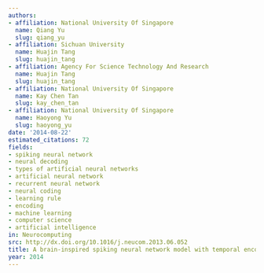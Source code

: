```yaml
---
authors:
- affiliation: National University Of Singapore
  name: Qiang Yu
  slug: qiang_yu
- affiliation: Sichuan University
  name: Huajin Tang
  slug: huajin_tang
- affiliation: Agency For Science Technology And Research
  name: Huajin Tang
  slug: huajin_tang
- affiliation: National University Of Singapore
  name: Kay Chen Tan
  slug: kay_chen_tan
- affiliation: National University Of Singapore
  name: Haoyong Yu
  slug: haoyong_yu
date: '2014-08-22'
estimated_citations: 72
fields:
- spiking neural network
- neural decoding
- types of artificial neural networks
- artificial neural network
- recurrent neural network
- neural coding
- learning rule
- encoding
- machine learning
- computer science
- artificial intelligence
in: Neurocomputing
src: http://dx.doi.org/10.1016/j.neucom.2013.06.052
title: A brain-inspired spiking neural network model with temporal encoding and learning
year: 2014
---
```

